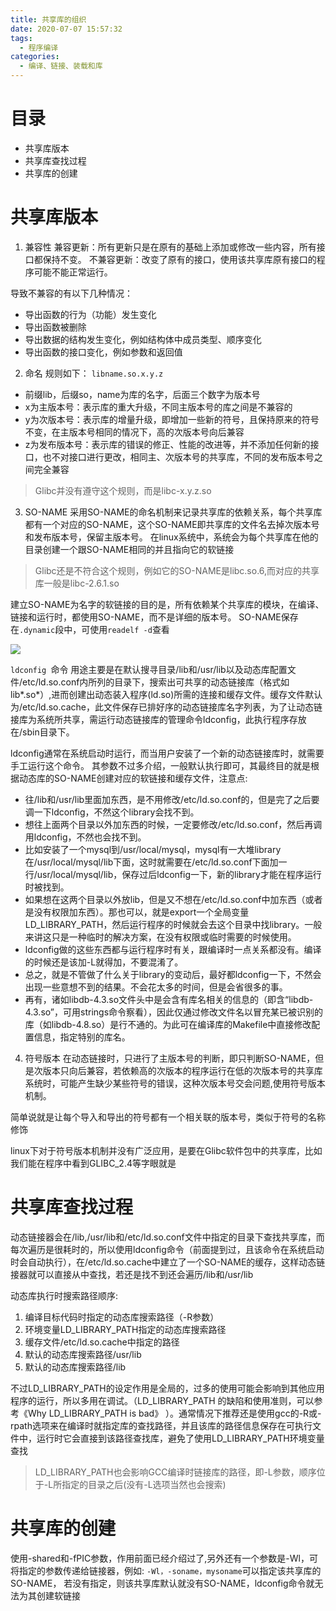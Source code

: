 ```yaml
---
title: 共享库的组织
date: 2020-07-07 15:57:32
tags:
  - 程序编译
categories:
  - 编译、链接、装载和库
---
```



# 目录

+ 共享库版本
+ 共享库查找过程
+ 共享库的创建

<!--------more------->

#  **共享库版本**

1. 兼容性
  兼容更新：所有更新只是在原有的基础上添加或修改一些内容，所有接口都保持不变。
  不兼容更新：改变了原有的接口，使用该共享库原有接口的程序可能不能正常运行。

  导致不兼容的有以下几种情况：
  + 导出函数的行为（功能）发生变化
  + 导出函数被删除
  + 导出数据的结构发生变化，例如结构体中成员类型、顺序变化
  + 导出函数的接口变化，例如参数和返回值

2. 命名
  规则如下：
  `libname.so.x.y.z`
  + 前缀lib，后缀so，name为库的名字，后面三个数字为版本号
  + x为主版本号：表示库的重大升级，不同主版本号的库之间是不兼容的
  + y为次版本号：表示库的增量升级，即增加一些新的符号，且保持原来的符号不变，在主版本号相同的情况下，高的次版本号向后兼容
  + z为发布版本号：表示库的错误的修正、性能的改进等，并不添加任何新的接口，也不对接口进行更改，相同主、次版本号的共享库，不同的发布版本号之间完全兼容

  > Glibc并没有遵守这个规则，而是libc-x.y.z.so

3. SO-NAME
  采用SO-NAME的命名机制来记录共享库的依赖关系，每个共享库都有一个对应的SO-NAME，这个SO-NAME即共享库的文件名去掉次版本号和发布版本号，保留主版本号。
  在linux系统中，系统会为每个共享库在他的目录创建一个跟SO-NAME相同的并且指向它的软链接

  > Glibc还是不符合这个规则，例如它的SO-NAME是libc.so.6,而对应的共享库一般是libc-2.6.1.so

  建立SO-NAME为名字的软链接的目的是，所有依赖某个共享库的模块，在编译、链接和运行时，都使用SO-NAME，而不是详细的版本号。
  SO-NAME保存在`.dynamic`段中，可使用`readelf -d`查看

  <img src=/images/共享库的组织/SO-NAME.png >

  `ldconfig `命令 
  用途主要是在默认搜寻目录/lib和/usr/lib以及动态库配置文件/etc/ld.so.conf内所列的目录下，搜索出可共享的动态链接库（格式如lib*.so*）,进而创建出动态装入程序(ld.so)所需的连接和缓存文件。缓存文件默认为/etc/ld.so.cache，此文件保存已排好序的动态链接库名字列表，为了让动态链接库为系统所共享，需运行动态链接库的管理命令ldconfig，此执行程序存放在/sbin目录下。

  ldconfig通常在系统启动时运行，而当用户安装了一个新的动态链接库时，就需要手工运行这个命令。
  其参数不过多介绍，一般默认执行即可，其最终目的就是根据动态库的SO-NAME创建对应的软链接和缓存文件，注意点:
  + 往/lib和/usr/lib里面加东西，是不用修改/etc/ld.so.conf的，但是完了之后要调一下ldconfig，不然这个library会找不到。
  + 想往上面两个目录以外加东西的时候，一定要修改/etc/ld.so.conf，然后再调用ldconfig，不然也会找不到。
  + 比如安装了一个mysql到/usr/local/mysql，mysql有一大堆library在/usr/local/mysql/lib下面，这时就需要在/etc/ld.so.conf下面加一行/usr/local/mysql/lib，保存过后ldconfig一下，新的library才能在程序运行时被找到。
  + 如果想在这两个目录以外放lib，但是又不想在/etc/ld.so.conf中加东西（或者是没有权限加东西）。那也可以，就是export一个全局变量LD_LIBRARY_PATH，然后运行程序的时候就会去这个目录中找library。一般来讲这只是一种临时的解决方案，在没有权限或临时需要的时候使用。
  + ldconfig做的这些东西都与运行程序时有关，跟编译时一点关系都没有。编译的时候还是该加-L就得加，不要混淆了。
  + 总之，就是不管做了什么关于library的变动后，最好都ldconfig一下，不然会出现一些意想不到的结果。不会花太多的时间，但是会省很多的事。
  + 再有，诸如libdb-4.3.so文件头中是会含有库名相关的信息的（即含“libdb-4.3.so”，可用strings命令察看），因此仅通过修改文件名以冒充某已被识别的库（如libdb-4.8.so）是行不通的。为此可在编译库的Makefile中直接修改配置信息，指定特别的库名。

4. 符号版本
  在动态链接时，只进行了主版本号的判断，即只判断SO-NAME，但是次版本只向后兼容，若依赖高的次版本的程序运行在低的次版本号的共享库系统时，可能产生缺少某些符号的错误，这种次版本号交会问题,使用符号版本机制。

  简单说就是让每个导入和导出的符号都有一个相关联的版本号，类似于符号的名称修饰

  linux下对于符号版本机制并没有广泛应用，是要在Glibc软件包中的共享库，比如我们能在程序中看到GLIBC_2.4等字眼就是

#  **共享库查找过程**

动态链接器会在/lib,/usr/lib和/etc/ld.so.conf文件中指定的目录下查找共享库，而每次遍历是很耗时的，所以使用ldconfig命令（前面提到过，且该命令在系统启动时会自动执行），在/etc/ld.so.cache中建立了一个SO-NAME的缓存，这样动态链接器就可以直接从中查找，若还是找不到还会遍历/lib和/usr/lib

动态库执行时搜索路径顺序:
1. 编译目标代码时指定的动态库搜索路径（-R参数）
2. 环境变量LD_LIBRARY_PATH指定的动态库搜索路径
3. 缓存文件/etc/ld.so.cache中指定的路径
4. 默认的动态库搜索路径/usr/lib
5. 默认的动态库搜索路径/lib

不过LD_LIBRARY_PATH的设定作用是全局的，过多的使用可能会影响到其他应用程序的运行，所以多用在调试。（LD_LIBRARY_PATH 的缺陷和使用准则，可以参考《Why LD_LIBRARY_PATH is bad》 ）。通常情况下推荐还是使用gcc的-R或-rpath选项来在编译时就指定库的查找路径，并且该库的路径信息保存在可执行文件中，运行时它会直接到该路径查找库，避免了使用LD_LIBRARY_PATH环境变量查找

> LD_LIBRARY_PATH也会影响GCC编译时链接库的路径，即-L参数，顺序位于-L所指定的目录之后(没有-L选项当然也会搜索)


#  **共享库的创建**

使用-shared和-fPIC参数，作用前面已经介绍过了,另外还有一个参数是-Wl，可将指定的参数传递给链接器，例如:
`-Wl，-soname，mysoname`可以指定该共享库的SO-NAME，
若没有指定，则该共享库默认就没有SO-NAME，ldconfig命令就无法为其创建软链接








